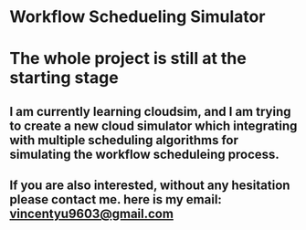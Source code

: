 # Workflow Schedueling Simulator

# The whole project is still at the starting stage

## I am currently learning cloudsim, and I am trying to create a new cloud simulator which integrating with multiple scheduling algorithms for simulating the workflow scheduleing process.

## If you are also interested, without any hesitation please contact me. here is my email: vincentyu9603@gmail.com
